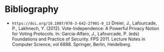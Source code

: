# Bibliography

- `https://doi.org/10.1007/978-3-642-27901-0_13`
  Dreier, J., Lafourcade, P., Lakhnech, Y. (2012). Vote-Independence: A
  Powerful Privacy Notion for Voting Protocols. In: Garcia-Alfaro, J.,
  Lafourcade, P. (eds) Foundations and Practice of Security. FPS 2011. Lecture
  Notes in Computer Science, vol 6888. Springer, Berlin, Heidelberg.
